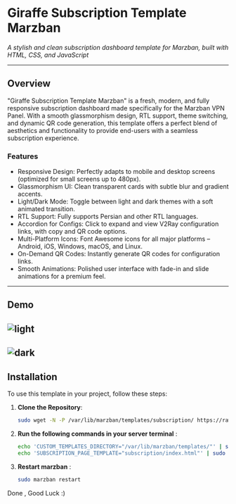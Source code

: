 # Giraffe Subscription Template Marzban

*A stylish and clean subscription dashboard template for Marzban, built with HTML, CSS, and JavaScript*

---

## Overview

"Giraffe Subscription Template Marzban" is a fresh, modern, and fully responsive subscription dashboard made specifically for the Marzban VPN Panel. With a smooth glassmorphism design, RTL support, theme switching, and dynamic QR code generation, this template offers a perfect blend of aesthetics and functionality to provide end-users with a seamless subscription experience.

### Features
- Responsive Design: Perfectly adapts to mobile and desktop screens (optimized for small screens up to 480px).
- Glassmorphism UI: Clean transparent cards with subtle blur and gradient accents.
- Light/Dark Mode: Toggle between light and dark themes with a soft animated transition.
- RTL Support: Fully supports Persian and other RTL languages.
- Accordion for Configs: Click to expand and view V2Ray configuration links, with copy and QR code options.
- Multi-Platform Icons: Font Awesome icons for all major platforms – Android, iOS, Windows, macOS, and Linux.
- On-Demand QR Codes: Instantly generate QR codes for configuration links.
- Smooth Animations: Polished user interface with fade-in and slide animations for a premium feel.

---

## Demo
![light](https://github.com/user-attachments/assets/4358e4bb-f330-4295-9a7c-ad9218e75abf)
------------------------------------------------------------------------
![dark](https://github.com/user-attachments/assets/935bc901-a216-4fd0-ab5d-8b1366eca3ae)
---

## Installation

To use this template in your project, follow these steps:

1. **Clone the Repository**:
   ```bash
   sudo wget -N -P /var/lib/marzban/templates/subscription/ https://raw.githubusercontent.com/pourjavadi/GiraffeSubscription/refs/heads/main/index.html
2. **Run the following commands in your server terminal** :
   ```bash
   echo 'CUSTOM_TEMPLATES_DIRECTORY="/var/lib/marzban/templates/"' | sudo tee -a /opt/marzban/.env
   echo 'SUBSCRIPTION_PAGE_TEMPLATE="subscription/index.html"' | sudo tee -a /opt/marzban/.env
3. **Restart marzban** :
   ```bash
   sudo marzban restart
Done , Good Luck :)
